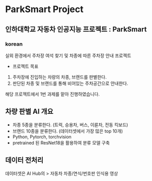 # ParkSmart Project
## 인하대학교 자동차 인공지능 프로젝트 : ParkSmart
### korean
실외 환경에서 주차장 여석 찾기 및 차종에 따른 주차장 안내 프로젝트

+ 프로젝트 목표
1. 주차장에 진입하는 차량의 차종, 브랜드를 판별한다.
2. 판단된 차종 및 브랜드를 통해 비어있는 주차공간으로 안내한다.

해당 프로젝트에서 1번 과제를 맡아 진행하였습니다.

## 차량 판별 AI 개요
+ 차종 5종을 분류한다. (트럭, 승용차, 버스, 이륜차, 전동 킥보드)
+ 브랜드 10종을 분류한다. (데이터셋에서 가장 많은 top 10개)
+ Python, Pytorch, torchvision
+ pretrained 된 ResNet18을 활용하여 분류 모델 구축

## 데이터 전처리
데이터셋은 AI Hub의 > 자동차 차종/연식/번호판 인식용 영상
